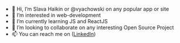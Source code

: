 - 👋 Hi, I’m Slava Haikin or @vyachowski on any popular app or site
- 👀 I’m interested in web-development
- 🌱 I’m currently learning JS and ReactJS
- 💞️ I’m looking to collaborate on any interesting Open Source Project
- 📫 You can reach me on ([LinkedIn](https://www.linkedin.com/in/vyachowski/))

<!---
Vyachowski/Vyachowski is a ✨ special ✨ repository because its `README.md` (this file) appears on your GitHub profile.
You can click the Preview link to take a look at your changes.
--->
